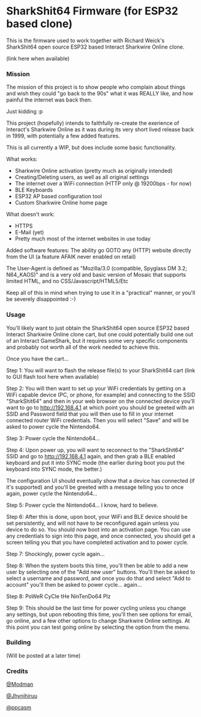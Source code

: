 # SharkShit64 Firmware (for ESP32 based clone)



This is the firmware used to work together with Richard Weick's SharkShit64 open source ESP32 based Interact Sharkwire Online clone.



(link here when available)


### Mission
The mission of this project is to show people who complain about things and wish they could "go back to the 90s" what it was REALLY like, and how painful the internet was back then.

Just kidding :p

This project (hopefully) intends to faithfully re-create the exerience of Interact's Sharkwire Online as it was during its very short lived release back in 1999, with potentially a few added features.

This is all currently a WIP, but does include some basic functionality.

What works:
* Sharkwire Online activation (pretty much as originally intended)
* Creating/Deleting users, as well as all original settings
* The internet over a WiFi connection (HTTP only @ 19200bps - for now)
* BLE Keyboards
* ESP32 AP based configuration tool
* Custom Sharkwire Online home page

What doesn't work:
* HTTPS
* E-Mail (yet)
* Pretty much most of the internet websites in use today

Added software features:
The ability go GOTO any (HTTP) website directly from the UI (a feature AFAIK never enabled on retail)

The User-Agent is defined as "Mozilla/3.0 (compatible, Spyglass DM 3.2; N64_KAOS)"
and is a very old and basic version of Mosaic that supports limited HTML, and no CSS/Javascript/HTML5/Etc

Keep all of this in mind when trying to use it in a "practical" manner, or you'll be severely disappointed :-)

### Usage
You'll likely want to just obtain the SharkShit64 open source ESP32 based Interact Sharkwire Online clone cart, but one could potentially build one out of an Interact GameShark, but it requires some very specific components and probably not worth all of the work needed to achieve this.

Once you have the cart...

Step 1: You will want to flash the release file(s) to your SharkShit64 cart (link to GUI flash tool here when available)

Step 2: You will then want to set up your WiFi credentials by getting on a WiFi capable device (PC, or phone, for example) and connecting to the SSID "SharkShit64" and then in your web browser on the connected device you'll want to go to http://192.168.4.1 at which point you should be greeted with an SSID and Password field that you will then use to fill in your internet connected router WiFi credentials.
Then you will select "Save" and will be asked to power cycle the Nintendo64.

Step 3: Power cycle the Nintendo64...

Step 4: Upon power up, you will want to reconnect to the "SharkShit64" SSID and go to http://192.168.4.1 again, and then grab a BLE enabled keyboard and put it into SYNC mode (the earlier during boot you put the keyboard into SYNC mode, the better.) 

The configuration UI should eventually show that a device has connected (if it's supported) and you'll be greeted with a message telling you to once again, power cycle the Nintendo64...

Step 5: Power cycle the Nintendo64... I know, hard to believe.

Step 6: After this is done, upon boot, your WiFi and BLE device should be set persistently, and will not have to be reconfigured again unless you device to do so.
You should now boot into an activation page. You can use any credentials to sign into this page, and once connected, you should get a screen telling you that you have completed activation and to power cycle.

Step 7: Shockingly, power cycle again...

Step 8: When the system boots this time, you'll then be able to add a new user by selecting one of the "Add new user" buttons.
You'll then be asked to select a username and password, and once you do that and select "Add to account" you'll then be asked to power cycle... again...

Step 8: PoWeR CyCle tHe NinTenDo64 Plz

Step 9:
This should be the last time for power cycling unless you change any settings, but upon rebooting this time, you'll then see options for email, go online, and a few other options to change Sharkwire Online settings.
At this point you can test going online by selecting the option from the menu.

### Building

(Will be posted at a later time)



### Credits

[@Modman](https://github.com/RWeick/)

[@Jhynjhiruu](https://github.com/Jhynjhiruu/)

[@ppcasm](https://github.com/ppcasm/)

